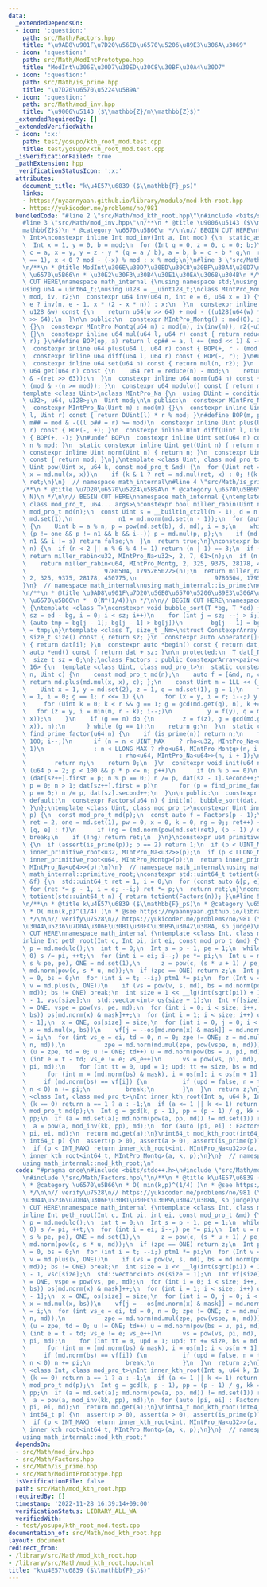 ```yaml
---
data:
  _extendedDependsOn:
  - icon: ':question:'
    path: src/Math/Factors.hpp
    title: "\u9AD8\u901F\u7D20\u56E0\u6570\u5206\u89E3\u306A\u3069"
  - icon: ':question:'
    path: src/Math/ModIntPrototype.hpp
    title: "ModInt\u306E\u30D7\u30ED\u30C8\u30BF\u30A4\u30D7"
  - icon: ':question:'
    path: src/Math/is_prime.hpp
    title: "\u7D20\u6570\u5224\u5B9A"
  - icon: ':question:'
    path: src/Math/mod_inv.hpp
    title: "\u9006\u5143 ($\\mathbb{Z}/m\\mathbb{Z}$)"
  _extendedRequiredBy: []
  _extendedVerifiedWith:
  - icon: ':x:'
    path: test/yosupo/kth_root_mod.test.cpp
    title: test/yosupo/kth_root_mod.test.cpp
  _isVerificationFailed: true
  _pathExtension: hpp
  _verificationStatusIcon: ':x:'
  attributes:
    document_title: "k\u4E57\u6839 ($\\mathbb{F}_p$)"
    links:
    - https://nyaannyaan.github.io/library/modulo/mod-kth-root.hpp
    - https://yukicoder.me/problems/no/981
  bundledCode: "#line 2 \"src/Math/mod_kth_root.hpp\"\n#include <bits/stdc++.h>\n\
    #line 3 \"src/Math/mod_inv.hpp\"\n/**\n * @title \u9006\u5143 ($\\mathbb{Z}/m\\\
    mathbb{Z}$)\n * @category \u6570\u5B66\n */\n\n// BEGIN CUT HERE\ntemplate <class\
    \ Int>\nconstexpr inline Int mod_inv(Int a, Int mod) {\n  static_assert(std::is_signed_v<Int>);\n\
    \  Int x = 1, y = 0, b = mod;\n  for (Int q = 0, z = 0, c = 0; b;)\n    z = x,\
    \ c = a, x = y, y = z - y * (q = a / b), a = b, b = c - b * q;\n  return assert(a\
    \ == 1), x < 0 ? mod - (-x) % mod : x % mod;\n}\n#line 3 \"src/Math/ModIntPrototype.hpp\"\
    \n/**\n * @title ModInt\u306E\u30D7\u30ED\u30C8\u30BF\u30A4\u30D7\n * @category\
    \ \u6570\u5B66\n * \u30E2\u30F3\u30B4\u30E1\u30EA\u3068\u304B\n */\n\n// BEGIN\
    \ CUT HERE\nnamespace math_internal {\nusing namespace std;\nusing u32 = uint32_t;\n\
    using u64 = uint64_t;\nusing u128 = __uint128_t;\nclass MIntPro_Montg {\n  u64\
    \ mod, iv, r2;\n  constexpr u64 inv(u64 n, int e = 6, u64 x = 1) {\n    return\
    \ e ? inv(n, e - 1, x * (2 - x * n)) : x;\n  }\n  constexpr inline u64 reduce(const\
    \ u128 &w) const {\n    return u64(w >> 64) + mod - ((u128(u64(w) * iv) * mod)\
    \ >> 64);\n  }\n\n public:\n  constexpr MIntPro_Montg() : mod(0), iv(0), r2(0)\
    \ {}\n  constexpr MIntPro_Montg(u64 m) : mod(m), iv(inv(m)), r2(-u128(mod) % mod)\
    \ {}\n  constexpr inline u64 mul(u64 l, u64 r) const { return reduce(u128(l) *\
    \ r); }\n#define BOP(op, a) return l op## = a, l += (mod << 1) & -(l >> 63)\n\
    \  constexpr inline u64 plus(u64 l, u64 r) const { BOP(+, r - (mod << 1)); }\n\
    \  constexpr inline u64 diff(u64 l, u64 r) const { BOP(-, r); }\n#undef BOP\n\
    \  constexpr inline u64 set(u64 n) const { return mul(n, r2); }\n  constexpr inline\
    \ u64 get(u64 n) const {\n    u64 ret = reduce(n) - mod;\n    return ret + (mod\
    \ & -(ret >> 63));\n  }\n  constexpr inline u64 norm(u64 n) const { return n -\
    \ (mod & -(n >= mod)); }\n  constexpr u64 modulo() const { return mod; }\n};\n\
    template <class Uint>\nclass MIntPro_Na {\n  using DUint = conditional_t<is_same_v<Uint,\
    \ u32>, u64, u128>;\n  Uint mod;\n\n public:\n  constexpr MIntPro_Na() : mod(0){};\n\
    \  constexpr MIntPro_Na(Uint m) : mod(m) {}\n  constexpr inline Uint mul(Uint\
    \ l, Uint r) const { return DUint(l) * r % mod; }\n#define BOP(m, p) return l\
    \ m## = mod & -((l p## = r) >= mod)\n  constexpr inline Uint plus(Uint l, Uint\
    \ r) const { BOP(-, +); }\n  constexpr inline Uint diff(Uint l, Uint r) const\
    \ { BOP(+, -); }\n#undef BOP\n  constexpr inline Uint set(u64 n) const { return\
    \ n % mod; }\n  static constexpr inline Uint get(Uint n) { return n; }\n  static\
    \ constexpr inline Uint norm(Uint n) { return n; }\n  constexpr Uint modulo()\
    \ const { return mod; }\n};\ntemplate <class Uint, class mod_pro_t>\nconstexpr\
    \ Uint pow(Uint x, u64 k, const mod_pro_t &md) {\n  for (Uint ret = md.set(1);;\
    \ x = md.mul(x, x))\n    if (k & 1 ? ret = md.mul(ret, x) : 0; !(k >>= 1)) return\
    \ ret;\n}\n}  // namespace math_internal\n#line 4 \"src/Math/is_prime.hpp\"\n\
    /**\n * @title \u7D20\u6570\u5224\u5B9A\n * @category \u6570\u5B66\n *  O(log\
    \ N)\n */\n\n// BEGIN CUT HERE\nnamespace math_internal {\ntemplate <class Uint,\
    \ class mod_pro_t, u64... args>\nconstexpr bool miller_rabin(Uint n) {\n  const\
    \ mod_pro_t md(n);\n  const Uint s = __builtin_ctzll(n - 1), d = n >> s, one =\
    \ md.set(1),\n             n1 = md.norm(md.set(n - 1));\n  for (auto a : {args...})\
    \ {\n    Uint b = a % n, p = pow(md.set(b), d, md), i = s;\n    while (p = md.norm(p),\
    \ (p != one && p != n1 && b && i--)) p = md.mul(p, p);\n    if (md.norm(p) !=\
    \ n1 && i != s) return false;\n  }\n  return true;\n}\nconstexpr bool is_prime(u64\
    \ n) {\n  if (n < 2 || n % 6 % 4 != 1) return (n | 1) == 3;\n  if (n < UINT_MAX)\
    \ return miller_rabin<u32, MIntPro_Na<u32>, 2, 7, 61>(n);\n  if (n < LLONG_MAX)\n\
    \    return miller_rabin<u64, MIntPro_Montg, 2, 325, 9375, 28178, 450775,\n  \
    \                      9780504, 1795265022>(n);\n  return miller_rabin<u64, MIntPro_Na<u64>,\
    \ 2, 325, 9375, 28178, 450775,\n                      9780504, 1795265022>(n);\n\
    }\n}  // namespace math_internal\nusing math_internal::is_prime;\n#line 4 \"src/Math/Factors.hpp\"\
    \n/**\n * @title \u9AD8\u901F\u7D20\u56E0\u6570\u5206\u89E3\u306A\u3069\n * @category\
    \ \u6570\u5B66\n *  O(N^(1/4))\n */\n\n// BEGIN CUT HERE\nnamespace math_internal\
    \ {\ntemplate <class T>\nconstexpr void bubble_sort(T *bg, T *ed) {\n  for (int\
    \ sz = ed - bg, i = 0; i < sz; i++)\n    for (int j = sz; --j > i;)\n      if\
    \ (auto tmp = bg[j - 1]; bg[j - 1] > bg[j])\n        bg[j - 1] = bg[j], bg[j]\
    \ = tmp;\n}\ntemplate <class T, size_t _Nm>\nstruct ConstexprArray {\n  constexpr\
    \ size_t size() const { return sz; }\n  constexpr auto &operator[](int i) const\
    \ { return dat[i]; }\n  constexpr auto *begin() const { return dat; }\n  constexpr\
    \ auto *end() const { return dat + sz; }\n\n protected:\n  T dat[_Nm] = {};\n\
    \  size_t sz = 0;\n};\nclass Factors : public ConstexprArray<pair<u64, uint16_t>,\
    \ 16> {\n  template <class Uint, class mod_pro_t>\n  static constexpr Uint rho(Uint\
    \ n, Uint c) {\n    const mod_pro_t md(n);\n    auto f = [&md, n, c](Uint x) {\
    \ return md.plus(md.mul(x, x), c); };\n    const Uint m = 1LL << (__lg(n) / 5);\n\
    \    Uint x = 1, y = md.set(2), z = 1, q = md.set(1), g = 1;\n    for (Uint r\
    \ = 1, i = 0; g == 1; r <<= 1) {\n      for (x = y, i = r; i--;) y = f(y);\n \
    \     for (Uint k = 0; k < r && g == 1; g = gcd(md.get(q), n), k += m)\n     \
    \   for (z = y, i = min(m, r - k); i--;)\n          y = f(y), q = md.mul(q, md.diff(y,\
    \ x));\n    }\n    if (g == n) do {\n        z = f(z), g = gcd(md.get(md.diff(z,\
    \ x)), n);\n      } while (g == 1);\n    return g;\n  }\n  static constexpr u64\
    \ find_prime_factor(u64 n) {\n    if (is_prime(n)) return n;\n    for (u64 i =\
    \ 100; i--;)\n      if (n = n < UINT_MAX    ? rho<u32, MIntPro_Na<u32>>(n, i +\
    \ 1)\n              : n < LLONG_MAX ? rho<u64, MIntPro_Montg>(n, i + 1)\n    \
    \                          : rho<u64, MIntPro_Na<u64>>(n, i + 1);\n          is_prime(n))\n\
    \        return n;\n    return 0;\n  }\n  constexpr void init(u64 n) {\n    for\
    \ (u64 p = 2; p < 100 && p * p <= n; p++)\n      if (n % p == 0)\n        for\
    \ (dat[sz++].first = p; n % p == 0;) n /= p, dat[sz - 1].second++;\n    for (u64\
    \ p = 0; n > 1; dat[sz++].first = p)\n      for (p = find_prime_factor(n); n %\
    \ p == 0;) n /= p, dat[sz].second++;\n  }\n\n public:\n  constexpr Factors() =\
    \ default;\n  constexpr Factors(u64 n) { init(n), bubble_sort(dat, dat + sz);\
    \ }\n};\ntemplate <class Uint, class mod_pro_t>\nconstexpr Uint inner_primitive_root(Uint\
    \ p) {\n  const mod_pro_t md(p);\n  const auto f = Factors(p - 1);\n  for (Uint\
    \ ret = 2, one = md.set(1), pw = 0, x = 0, k = 0, ng = 0;; ret++) {\n    for (auto\
    \ [q, e] : f)\n      if (ng = (md.norm(pow(md.set(ret), (p - 1) / q, md)) == one))\
    \ break;\n    if (!ng) return ret;\n  }\n}\nconstexpr u64 primitive_root(u64 p)\
    \ {\n  if (assert(is_prime(p)); p == 2) return 1;\n  if (p < UINT_MAX) return\
    \ inner_primitive_root<u32, MIntPro_Na<u32>>(p);\n  if (p < LLONG_MAX) return\
    \ inner_primitive_root<u64, MIntPro_Montg>(p);\n  return inner_primitive_root<u64,\
    \ MIntPro_Na<u64>>(p);\n}\n}  // namespace math_internal\nusing math_internal::Factors,\
    \ math_internal::primitive_root;\nconstexpr std::uint64_t totient(const Factors\
    \ &f) {\n  std::uint64_t ret = 1, i = 0;\n  for (const auto &[p, e] : f)\n   \
    \ for (ret *= p - 1, i = e; --i;) ret *= p;\n  return ret;\n}\nconstexpr auto\
    \ totient(std::uint64_t n) { return totient(Factors(n)); }\n#line 5 \"src/Math/mod_kth_root.hpp\"\
    \n/**\n * @title k\u4E57\u6839 ($\\mathbb{F}_p$)\n * @category \u6570\u5B66\n\
    \ * O( min(k,p)^(1/4) )\n * @see https://nyaannyaan.github.io/library/modulo/mod-kth-root.hpp\n\
    \ */\n\n// verify\u7528\n// https://yukicoder.me/problems/no/981 (\u53B3\u3057\
    \u3044\u5236\u7D04\u306E\u30B1\u30FC\u30B9\u3042\u308A, sp judge)\n\n// BEGIN\
    \ CUT HERE\nnamespace math_internal {\ntemplate <class Int, class mod_pro_t>\n\
    inline Int peth_root(Int c, Int pi, int ei, const mod_pro_t &md) {\n  const Int\
    \ p = md.modulo();\n  int t = 0;\n  Int s = p - 1, pe = 1;\n  while (s % pi ==\
    \ 0) s /= pi, ++t;\n  for (int i = ei; i--;) pe *= pi;\n  Int u = mod_inv(pe -\
    \ s % pe, pe), ONE = md.set(1),\n      z = pow(c, (s * u + 1) / pe, md), zpe =\
    \ md.norm(pow(c, s * u, md));\n  if (zpe == ONE) return z;\n  Int ptm1 = 1, vs\
    \ = 0, bs = 0;\n  for (int i = t; --i;) ptm1 *= pi;\n  for (Int v = md.set(2);;\
    \ v = md.plus(v, ONE))\n    if (vs = pow(v, s, md), bs = md.norm(pow(vs, ptm1,\
    \ md)); bs != ONE) break;\n  int size = 1 << __lg(int(sqrt(pi)) + 1), mask = size\
    \ - 1, vsc[size];\n  std::vector<int> os(size + 1);\n  Int vf[size];\n  Int x\
    \ = ONE, vspe = pow(vs, pe, md);\n  for (int i = 0; i < size; i++, x = md.mul(x,\
    \ bs)) os[md.norm(x) & mask]++;\n  for (int i = 1; i < size; i++) os[i] += os[i\
    \ - 1];\n  x = ONE, os[size] = size;\n  for (int i = 0, j = 0; i < size; i++,\
    \ x = md.mul(x, bs))\n    vf[j = --os[md.norm(x) & mask]] = md.norm(x), vsc[j]\
    \ = i;\n  for (int vs_e = ei, td = 0, n = 0; zpe != ONE; z = md.mul(z, pow(vs,\
    \ n, md)),\n           zpe = md.norm(md.mul(zpe, pow(vspe, n, md)))) {\n    for\
    \ (u = zpe, td = 0; u != ONE; td++) u = md.norm(pow(bs = u, pi, md));\n    for\
    \ (int e = t - td; vs_e != e; vs_e++)\n      vs = pow(vs, pi, md), vspe = pow(vspe,\
    \ pi, md);\n    for (int tt = 0, upd = 1; upd; tt += size, bs = md.mul(bs, x))\n\
    \      for (int m = (md.norm(bs) & mask), i = os[m]; i < os[m + 1]; i++)\n   \
    \     if (md.norm(bs) == vf[i]) {\n          if (upd = false, n = tt - vsc[i];\
    \ n < 0) n += pi;\n          break;\n        }\n  }\n  return z;\n}\ntemplate\
    \ <class Int, class mod_pro_t>\nInt inner_kth_root(Int a, u64 k, Int p) {\n  if\
    \ (k == 0) return a == 1 ? a : -1;\n  if (a <= 1 || k <= 1) return a;\n  const\
    \ mod_pro_t md(p);\n  Int g = gcd(k, p - 1), pp = (p - 1) / g, kk = (k / g) %\
    \ pp;\n  if (a = md.set(a); md.norm(pow(a, pp, md)) != md.set(1)) return -1;\n\
    \  a = pow(a, mod_inv(kk, pp), md);\n  for (auto [pi, ei] : Factors(g)) a = peth_root<Int>(a,\
    \ pi, ei, md);\n  return md.get(a);\n}\nint64_t mod_kth_root(int64_t a, u64 k,\
    \ int64_t p) {\n  assert(p > 0), assert(a > 0), assert(is_prime(p)), a %= p;\n\
    \  if (p < INT_MAX) return inner_kth_root<int, MIntPro_Na<u32>>(a, k, p);\n  return\
    \ inner_kth_root<int64_t, MIntPro_Montg>(a, k, p);\n}\n}  // namespace math_internal\n\
    using math_internal::mod_kth_root;\n"
  code: "#pragma once\n#include <bits/stdc++.h>\n#include \"src/Math/mod_inv.hpp\"\
    \n#include \"src/Math/Factors.hpp\"\n/**\n * @title k\u4E57\u6839 ($\\mathbb{F}_p$)\n\
    \ * @category \u6570\u5B66\n * O( min(k,p)^(1/4) )\n * @see https://nyaannyaan.github.io/library/modulo/mod-kth-root.hpp\n\
    \ */\n\n// verify\u7528\n// https://yukicoder.me/problems/no/981 (\u53B3\u3057\
    \u3044\u5236\u7D04\u306E\u30B1\u30FC\u30B9\u3042\u308A, sp judge)\n\n// BEGIN\
    \ CUT HERE\nnamespace math_internal {\ntemplate <class Int, class mod_pro_t>\n\
    inline Int peth_root(Int c, Int pi, int ei, const mod_pro_t &md) {\n  const Int\
    \ p = md.modulo();\n  int t = 0;\n  Int s = p - 1, pe = 1;\n  while (s % pi ==\
    \ 0) s /= pi, ++t;\n  for (int i = ei; i--;) pe *= pi;\n  Int u = mod_inv(pe -\
    \ s % pe, pe), ONE = md.set(1),\n      z = pow(c, (s * u + 1) / pe, md), zpe =\
    \ md.norm(pow(c, s * u, md));\n  if (zpe == ONE) return z;\n  Int ptm1 = 1, vs\
    \ = 0, bs = 0;\n  for (int i = t; --i;) ptm1 *= pi;\n  for (Int v = md.set(2);;\
    \ v = md.plus(v, ONE))\n    if (vs = pow(v, s, md), bs = md.norm(pow(vs, ptm1,\
    \ md)); bs != ONE) break;\n  int size = 1 << __lg(int(sqrt(pi)) + 1), mask = size\
    \ - 1, vsc[size];\n  std::vector<int> os(size + 1);\n  Int vf[size];\n  Int x\
    \ = ONE, vspe = pow(vs, pe, md);\n  for (int i = 0; i < size; i++, x = md.mul(x,\
    \ bs)) os[md.norm(x) & mask]++;\n  for (int i = 1; i < size; i++) os[i] += os[i\
    \ - 1];\n  x = ONE, os[size] = size;\n  for (int i = 0, j = 0; i < size; i++,\
    \ x = md.mul(x, bs))\n    vf[j = --os[md.norm(x) & mask]] = md.norm(x), vsc[j]\
    \ = i;\n  for (int vs_e = ei, td = 0, n = 0; zpe != ONE; z = md.mul(z, pow(vs,\
    \ n, md)),\n           zpe = md.norm(md.mul(zpe, pow(vspe, n, md)))) {\n    for\
    \ (u = zpe, td = 0; u != ONE; td++) u = md.norm(pow(bs = u, pi, md));\n    for\
    \ (int e = t - td; vs_e != e; vs_e++)\n      vs = pow(vs, pi, md), vspe = pow(vspe,\
    \ pi, md);\n    for (int tt = 0, upd = 1; upd; tt += size, bs = md.mul(bs, x))\n\
    \      for (int m = (md.norm(bs) & mask), i = os[m]; i < os[m + 1]; i++)\n   \
    \     if (md.norm(bs) == vf[i]) {\n          if (upd = false, n = tt - vsc[i];\
    \ n < 0) n += pi;\n          break;\n        }\n  }\n  return z;\n}\ntemplate\
    \ <class Int, class mod_pro_t>\nInt inner_kth_root(Int a, u64 k, Int p) {\n  if\
    \ (k == 0) return a == 1 ? a : -1;\n  if (a <= 1 || k <= 1) return a;\n  const\
    \ mod_pro_t md(p);\n  Int g = gcd(k, p - 1), pp = (p - 1) / g, kk = (k / g) %\
    \ pp;\n  if (a = md.set(a); md.norm(pow(a, pp, md)) != md.set(1)) return -1;\n\
    \  a = pow(a, mod_inv(kk, pp), md);\n  for (auto [pi, ei] : Factors(g)) a = peth_root<Int>(a,\
    \ pi, ei, md);\n  return md.get(a);\n}\nint64_t mod_kth_root(int64_t a, u64 k,\
    \ int64_t p) {\n  assert(p > 0), assert(a > 0), assert(is_prime(p)), a %= p;\n\
    \  if (p < INT_MAX) return inner_kth_root<int, MIntPro_Na<u32>>(a, k, p);\n  return\
    \ inner_kth_root<int64_t, MIntPro_Montg>(a, k, p);\n}\n}  // namespace math_internal\n\
    using math_internal::mod_kth_root;"
  dependsOn:
  - src/Math/mod_inv.hpp
  - src/Math/Factors.hpp
  - src/Math/is_prime.hpp
  - src/Math/ModIntPrototype.hpp
  isVerificationFile: false
  path: src/Math/mod_kth_root.hpp
  requiredBy: []
  timestamp: '2022-11-28 16:39:14+09:00'
  verificationStatus: LIBRARY_ALL_WA
  verifiedWith:
  - test/yosupo/kth_root_mod.test.cpp
documentation_of: src/Math/mod_kth_root.hpp
layout: document
redirect_from:
- /library/src/Math/mod_kth_root.hpp
- /library/src/Math/mod_kth_root.hpp.html
title: "k\u4E57\u6839 ($\\mathbb{F}_p$)"
---
```

